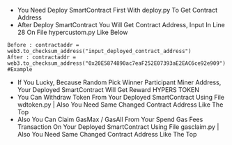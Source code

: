 - You Need Deploy SmartContract First With deploy.py To Get Contract Address
- After Deploy SmartContract You Will Get Contract Address, Input In Line 28 On File hypercustom.py Like Below
```
Before : contractaddr = web3.to_checksum_address("input_deployed_contract_address")
After : contractaddr = web3.to_checksum_address("0x20E5874890ac7eaF252E07393aE2EAC6ce92e909") #Example
```
- If You Lucky, Because Random Pick Winner Participant Miner Address, Your Deployed SmartContract Will Get Reward HYPERS TOKEN
- You Can Withdraw Token From Your Deployed SmartContract Using File wdtoken.py | Also You Need Same Changed Contract Address Like The Top
- Also You Can Claim GasMax / GasAll From Your Spend Gas Fees Transaction On Your Deployed SmartContract Using File gasclaim.py | Also You Need Same Changed Contract Address Like The Top
